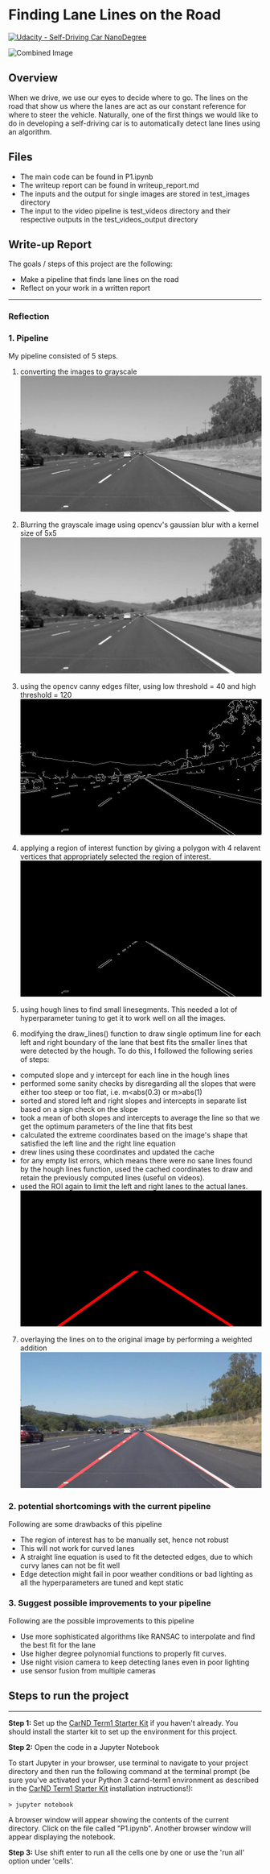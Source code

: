 # **Finding Lane Lines on the Road** 
[![Udacity - Self-Driving Car NanoDegree](https://s3.amazonaws.com/udacity-sdc/github/shield-carnd.svg)](http://www.udacity.com/drive)

<img src="examples/laneLines_thirdPass.jpg" width="480" alt="Combined Image" />

Overview
---

When we drive, we use our eyes to decide where to go.  The lines on the road that show us where the lanes are act as our constant reference for where to steer the vehicle.  Naturally, one of the first things we would like to do in developing a self-driving car is to automatically detect lane lines using an algorithm.


## Files
* The main code can be found in P1.ipynb
* The writeup report can be found in writeup_report.md
* The inputs and the output for single images are stored in test_images directory
* The input to the video pipeline is test_videos directory and their respective outputs in the test_videos_output directory


## Write-up Report

The goals / steps of this project are the following:
* Make a pipeline that finds lane lines on the road
* Reflect on your work in a written report


[//]: # (Image References)

[image1]: ./examples/grayscale.jpg "Grayscale"
[grayscale]: ./test_images/gray_scale.jpg "gray_scale"
[blurred]: ./test_images/blurred.jpg "blurred"
[canny_edges]: ./test_images/canny_edges.jpg "canny_edges"
[region_of_interest]: ./test_images/region_of_interest.jpg "region_of_interest"
[with_lines_after_hough]: ./test_images/with_lines_after_hough.jpg "with_lines_after_hough"
[overlayed_weighted]: ./test_images/overlayed_weighted.jpg "overlayed_weighted"
---

### Reflection

### 1. Pipeline

My pipeline consisted of 5 steps. 
1. converting the images to grayscale
![alt text][grayscale]

2. Blurring the grayscale image using opencv's gaussian blur with a kernel size of 5x5
![alt_text][blurred]

3. using the opencv canny edges filter, using low threshold = 40 and high threshold = 120
![alt_text][canny_edges]

4. applying a region of interest function by giving a polygon with 4 relavent vertices that appropriately selected the region of interest.
![alt_text][region_of_interest]

5. using hough lines to find small linesegments. This needed a lot of hyperparameter tuning to get it to work well on all the images.

6. modifying the draw_lines() function to draw single optimum line for each left and right boundary of the lane that best fits the smaller lines that were detected by the hough.
  To do this, I followed the following series of steps:
  * computed slope and y intercept for each line in the hough lines
  * performed some sanity checks by disregarding all the slopes that were either too steep or too flat, i.e. m<abs(0.3) or m>abs(1)
  * sorted and stored left and right slopes and intercepts in separate list based on a sign check on the slope
  * took a mean of both slopes and intercepts to average the line so that we get the optimum parameters of the line that fits best
  * calculated the extreme coordinates based on the image's shape that satisfied the left line and the right line equation
  * drew lines using these coordinates and updated the cache
  * for any empty list errors, which means there were no sane lines found by the hough lines function, used the cached coordinates to draw and retain the previously computed lines (useful on videos).
  * used the ROI again to limit the left and right lanes to the actual lanes.
![alt_text][with_lines_after_hough]

7. overlaying the lines on to the original image by performing a weighted addition
![alt_text][overlayed_weighted]

### 2. potential shortcomings with the current pipeline
Following are some drawbacks of this pipeline
* The region of interest has to be manually set, hence not robust
* This will not work for curved lanes
* A straight line equation is used to fit the detected edges, due to which curvy lanes can not be fit well
* Edge detection might fail in poor weather conditions or bad lighting as all the hyperparameters are tuned and kept static

### 3. Suggest possible improvements to your pipeline
Following are the possible improvements to this pipeline
* Use more sophisticated algorithms like RANSAC to interpolate and find the best fit for the lane
* Use higher degree polynomial functions to properly fit curves.
* Use night vision camera to keep detecting lanes even in poor lighting
* use sensor fusion from multiple cameras 

## Steps to run the project
---

**Step 1:** Set up the [CarND Term1 Starter Kit](https://github.com/udacity/CarND-Term1-Starter-Kit/blob/master/README.md) if you haven't already. You should install the starter kit to set up the environment for this project.

**Step 2:** Open the code in a Jupyter Notebook

To start Jupyter in your browser, use terminal to navigate to your project directory and then run the following command at the terminal prompt (be sure you've activated your Python 3 carnd-term1 environment as described in the [CarND Term1 Starter Kit](https://github.com/udacity/CarND-Term1-Starter-Kit/blob/master/README.md) installation instructions!):

`> jupyter notebook`

A browser window will appear showing the contents of the current directory.  Click on the file called "P1.ipynb".  Another browser window will appear displaying the notebook.  

**Step 3:** Use shift enter to run all the cells one by one or use the 'run all' option under 'cells'.


